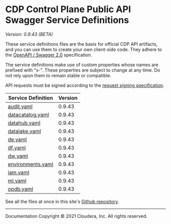 # CDP Control Plane Public API Swagger Service Definitions

*Version: 0.9.43 (BETA)*

These service definitions files are the basis for official CDP API artifacts,
and you can use them to create your own client-side code. They adhere to the
[OpenAPI / Swagger 2.0](https://swagger.io/specification/v2/) specification.

The service definitions make use of custom properties whose names are prefixed
with "x-". These properties are subject to change at any time. Do not rely upon
them to remain stable or compatible.

API requests must be signed according to the
[request signing specification](request_signing.md).

| Service Definition | Version |
| --- | --- |
| [audit.yaml](./audit.yaml) | 0.9.43 |
| [datacatalog.yaml](./datacatalog.yaml) | 0.9.43 |
| [datahub.yaml](./datahub.yaml) | 0.9.43 |
| [datalake.yaml](./datalake.yaml) | 0.9.43 |
| [de.yaml](./de.yaml) | 0.9.43 |
| [df.yaml](./df.yaml) | 0.9.43 |
| [dw.yaml](./dw.yaml) | 0.9.43 |
| [environments.yaml](./environments.yaml) | 0.9.43 |
| [iam.yaml](./iam.yaml) | 0.9.43 |
| [ml.yaml](./ml.yaml) | 0.9.43 |
| [opdb.yaml](./opdb.yaml) | 0.9.43 |

See all the files at once in this site's
[Github repository](https://github.com/cloudera/cdp-dev-docs/tree/master/api-docs/swagger).

----

Documentation Copyright © 2021 Cloudera, Inc. All rights reserved.

